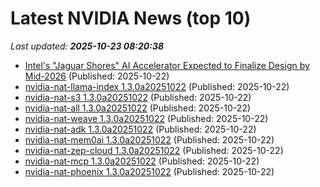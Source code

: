 # Latest NVIDIA News (top 10)
_Last updated: **2025-10-23 08:20:38**_

- [Intel's "Jaguar Shores" AI Accelerator Expected to Finalize Design by Mid-2026](https://www.techpowerup.com/342129/intels-jaguar-shores-ai-accelerator-expected-to-finalize-design-by-mid-2026) (Published: 2025-10-22)
- [nvidia-nat-llama-index 1.3.0a20251022](https://pypi.org/project/nvidia-nat-llama-index/1.3.0a20251022/) (Published: 2025-10-22)
- [nvidia-nat-s3 1.3.0a20251022](https://pypi.org/project/nvidia-nat-s3/1.3.0a20251022/) (Published: 2025-10-22)
- [nvidia-nat-all 1.3.0a20251022](https://pypi.org/project/nvidia-nat-all/1.3.0a20251022/) (Published: 2025-10-22)
- [nvidia-nat-weave 1.3.0a20251022](https://pypi.org/project/nvidia-nat-weave/1.3.0a20251022/) (Published: 2025-10-22)
- [nvidia-nat-adk 1.3.0a20251022](https://pypi.org/project/nvidia-nat-adk/1.3.0a20251022/) (Published: 2025-10-22)
- [nvidia-nat-mem0ai 1.3.0a20251022](https://pypi.org/project/nvidia-nat-mem0ai/1.3.0a20251022/) (Published: 2025-10-22)
- [nvidia-nat-zep-cloud 1.3.0a20251022](https://pypi.org/project/nvidia-nat-zep-cloud/1.3.0a20251022/) (Published: 2025-10-22)
- [nvidia-nat-mcp 1.3.0a20251022](https://pypi.org/project/nvidia-nat-mcp/1.3.0a20251022/) (Published: 2025-10-22)
- [nvidia-nat-phoenix 1.3.0a20251022](https://pypi.org/project/nvidia-nat-phoenix/1.3.0a20251022/) (Published: 2025-10-22)
